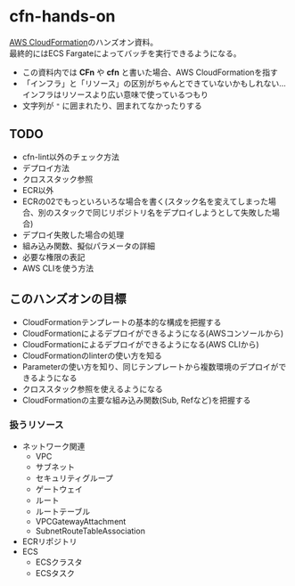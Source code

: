 # cfn-hands-on
[AWS CloudFormation](https://aws.amazon.com/jp/cloudformation/)のハンズオン資料。  
最終的にはECS Fargateによってバッチを実行できるようになる。

- この資料内では **CFn** や **cfn** と書いた場合、AWS CloudFormationを指す
- 「インフラ」と「リソース」の区別がちゃんとできていないかもしれない…インフラはリソースより広い意味で使っているつもり
- 文字列が `"` に囲まれたり、囲まれてなかったりする

## TODO
- cfn-lint以外のチェック方法
- デプロイ方法
- クロススタック参照
- ECR以外
- ECRの02でもっといろいろな場合を書く(スタック名を変えてしまった場合、別のスタックで同じリポジトリ名をデプロイしようとして失敗した場合)
- デプロイ失敗した場合の処理
- 組み込み関数、擬似パラメータの詳細
- 必要な権限の表記
- AWS CLIを使う方法

## このハンズオンの目標
- CloudFormationテンプレートの基本的な構成を把握する
- CloudFormationによるデプロイができるようになる(AWSコンソールから)
- CloudFormationによるデプロイができるようになる(AWS CLIから)
- CloudFormationのlinterの使い方を知る
- Parameterの使い方を知り、同じテンプレートから複数環境のデプロイができるようになる
- クロススタック参照を使えるようになる
- CloudFormationの主要な組み込み関数(Sub, Refなど)を把握する

### 扱うリソース
- ネットワーク関連
  - VPC
  - サブネット
  - セキュリティグループ
  - ゲートウェイ
  - ルート
  - ルートテーブル
  - VPCGatewayAttachment
  - SubnetRouteTableAssociation
- ECRリポジトリ
- ECS
  - ECSクラスタ
  - ECSタスク
